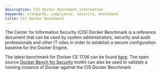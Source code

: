 ```yaml
---
description: CIS Docker Benchmark information
keywords: standards, compliance, security, benchmark
title: CIS Docker benchmark
---
```


The Center for Information Security (CIS) Docker Benchmark is a reference document that can be used by system administrators, security and audit professionals and other IT roles in order to establish a secure configuration baseline for the Docker Engine.

The latest benchmark for Docker CE 17.06 can be found [here](https://www.cisecurity.org/benchmark/docker/). The open source [Docker Bench for Security](https://github.com/docker/docker-bench-security) toolkit can also be used to validate a running instance of Docker against the CIS Docker Benchmark.
